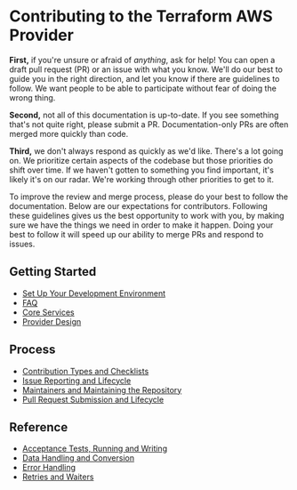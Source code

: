 # Contributing to the Terraform AWS Provider

**First,** if you're unsure or afraid of _anything_, ask for help! You can open a draft pull request (PR) or an issue with what you know. We'll do our best to guide you in the right direction, and let you know if there are guidelines to follow. We want people to be able to participate without fear of doing the wrong thing.

**Second,** not all of this documentation is up-to-date. If you see something that's not quite right, please submit a PR. Documentation-only PRs are often merged more quickly than code.

**Third,** we don't always respond as quickly as we'd like. There's a lot going on. We prioritize certain aspects of the codebase but those priorities do shift over time. If we haven't gotten to something you find important, it's likely it's on our radar. We're working through other priorities to get to it.

To improve the review and merge process, please do your best to follow the documentation. Below are our expectations for contributors. Following these guidelines gives us the best opportunity to work with you, by making sure we have the things we need in order to make it happen. Doing your best to follow it will speed up our ability to merge PRs and respond to issues.

## Getting Started

- [Set Up Your Development Environment](development-environment.md)
- [FAQ](faq.md)
- [Core Services](core-services.md)
- [Provider Design](provider-design.md)

## Process

- [Contribution Types and Checklists](contribution-checklists.md)
- [Issue Reporting and Lifecycle](issue-reporting-and-lifecycle.md)
- [Maintainers and Maintaining the Repository](maintaining.md)
- [Pull Request Submission and Lifecycle](pullrequest-submission-and-lifecycle.md)

## Reference

- [Acceptance Tests, Running and Writing](running-and-writing-acceptance-tests.md)
- [Data Handling and Conversion](data-handling-and-conversion.md)
- [Error Handling](error-handling.md)
- [Retries and Waiters](retries-and-waiters.md)
